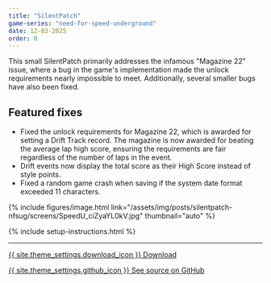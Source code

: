 ```yaml
---
title: "SilentPatch"
game-series: "need-for-speed-underground"
date: 12-03-2025
order: 0
---
```


This small SilentPatch primarily addresses the infamous "Magazine 22" issue, where a bug in the game's implementation made the unlock requirements nearly impossible to meet.
Additionally, several smaller bugs have also been fixed.

## Featured fixes

* Fixed the unlock requirements for Magazine 22, which is awarded for setting a Drift Track record. The magazine is now awarded for beating the average lap high score,
  ensuring the requirements are fair regardless of the number of laps in the event.
* Drift events now display the total score as their High Score instead of style points.
* Fixed a random game crash when saving if the system date format exceeded 11 characters.

{% include figures/image.html link="/assets/img/posts/silentpatch-nfsug/screens/SpeedU_ciZyaYL0kV.jpg" thumbnail="auto" %}

{% include setup-instructions.html %}

***

<a href="https://github.com/CookiePLMonster/SilentPatchNFSUG/releases/latest/download/SilentPatchNFSUG.zip" class="button">{{ site.theme_settings.download_icon }} Download</a>

<a href="https://github.com/CookiePLMonster/SilentPatchNFSUG" class="button github" target="_blank">{{ site.theme_settings.github_icon }} See source on GitHub</a>
